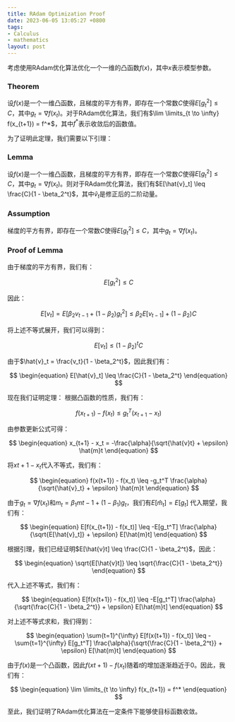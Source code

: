 ```yaml
---
title: RAdam Optimization Proof
date: 2023-06-05 13:05:27 +0800
tags:
- Calculus
- mathematics
layout: post
--- 
```


<head>
    <script src="https://cdn.mathjax.org/mathjax/latest/MathJax.js?config=TeX-AMS-MML_HTMLorMML" type="text/javascript"></script>
    <script type="text/x-mathjax-config">
        MathJax.Hub.Config({
            tex2jax: {
            skipTags: ['script', 'noscript', 'style', 'textarea', 'pre'],
            inlineMath: [['$','$']]
            }
        });
    </script>
</head>

考虑使用RAdam优化算法优化一个一维的凸函数$f(x)$，其中$x$表示模型参数。

### Theorem
设$f(x)$是一个一维凸函数，且梯度的平方有界，即存在一个常数$C$使得$E[g_t^2] \leq C$，其中$g_t = \nabla f(x_t)$。对于RAdam优化算法，我们有$\lim \limits_{t \to \infty} f(x_{t+1}) = f^*$，其中$f^*$表示收敛后的函数值。

为了证明此定理，我们需要以下引理：

### Lemma
设$f(x)$是一个一维凸函数，且梯度的平方有界，即存在一个常数$C$使得$E[g_t^2] \leq C$，其中$g_t = \nabla f(x_t)$。则对于RAdam优化算法，我们有$E[\hat{v}_t] \leq \frac{C}{1 - \beta_2^t}$，其中$\hat{v}_t$是修正后的二阶动量。

### Assumption
梯度的平方有界，即存在一个常数$C$使得$E[g_t^2] \leq C$，其中$g_t = \nabla f(x_t)$。

### Proof of Lemma
由于梯度的平方有界，我们有：

$$
\begin{equation}
E[g_t^2] \leq C
\end{equation}
$$

因此：

$$
\begin{equation}
E[v_t] = E[\beta_2 v_{t-1} + (1 - \beta_2) g_t^2] \leq \beta_2 E[v_{t-1}] + (1 - \beta_2) C
\end{equation}
$$

将上述不等式展开，我们可以得到：

$$
\begin{equation}
E[v_t] \leq (1 - \beta_2)^t C
\end{equation}
$$

由于$\hat{v}_t = \frac{v_t}{1 - \beta_2^t}$，因此我们有：

$$
\begin{equation}
E[\hat{v}_t] \leq \frac{C}{1 - \beta_2^t}
\end{equation}
$$

现在我们证明定理：
根据凸函数的性质，我们有：

$$
\begin{equation}
f(x_{t+1}) - f(x_t) \leq g_t^T (x_{t+1} - x_t)
\end{equation}
$$

由参数更新公式可得：

$$
\begin{equation}
x_{t+1} - x_t = -\frac{\alpha}{\sqrt{\hat{v}t} + \epsilon} \hat{m}t
\end{equation}
$$

将$x{t+1} - x_t$代入不等式，我们有：

$$
\begin{equation}
f(x{t+1}) - f(x_t) \leq -g_t^T \frac{\alpha}{\sqrt{\hat{v}_t} + \epsilon} \hat{m}t
\end{equation}
$$

由于$g_t = \nabla f(x_t)$和$m_t = \beta_1 m{t-1} + (1 - \beta_1) g_t$，我们有$E[\hat{m}_t] = E[g_t]$
代入期望，我们有：

$$
\begin{equation}
E[f(x_{t+1}) - f(x_t)] \leq -E[g_t^T] \frac{\alpha}{\sqrt{E[\hat{v}_t]} + \epsilon} E[\hat{m}t]
\end{equation}
$$

根据引理，我们已经证明$E[\hat{v}t] \leq \frac{C}{1 - \beta_2^t}$，因此：

$$
\begin{equation}
    \sqrt{E[\hat{v}t]} \leq \sqrt{\frac{C}{1 - \beta_2^t}}
\end{equation}
$$

代入上述不等式，我们有：

$$
\begin{equation}
    E[f(x{t+1}) - f(x_t)] \leq -E[g_t^T] \frac{\alpha}{\sqrt{\frac{C}{1 - \beta_2^t}} + \epsilon} E[\hat{m}t]
\end{equation}
$$

对上述不等式求和，我们得到：

$$
\begin{equation}
    \sum{t=1}^{\infty} E[f(x{t+1}) - f(x_t)] \leq -\sum{t=1}^{\infty} E[g_t^T] \frac{\alpha}{\sqrt{\frac{C}{1 - \beta_2^t}} + \epsilon} E[\hat{m}t]
\end{equation}
$$

由于$f(x)$是一个凸函数，因此$f(x{t+1}) - f(x_t)$随着$t$的增加逐渐趋近于0。因此，我们有：

$$
\begin{equation}
    \lim \limits_{t \to \infty} f(x_{t+1}) = f^*
\end{equation}
$$

至此，我们证明了RAdam优化算法在一定条件下能够使目标函数收敛。
